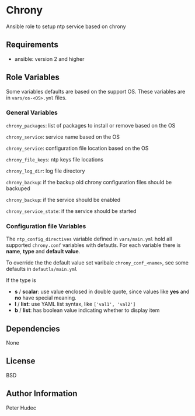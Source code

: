 # Chrony

Ansible role to setup ntp service  based on chrony

## Requirements

- ansible: version 2 and higher

## Role Variables

Some variables defaults are based on the support OS. These variables are in `vars/os-<OS>.yml` files.

### General Variables

`chrony_packages`: list of packages to install or remove based on the OS

`chrony_service`: service name based on the OS

`chrony_service`: configuration file location based on the OS

`chrony_file_keys`: ntp keys file locations

`chrony_log_dir`: log file directory

`chrony_backup`: if the  backup old chrony configuration files should be backuped

`chrony_backup`: if the service should be enabled

`chrony_service_state`: if the service should be started

### Configuration file Variables


The `ntp_config_directives` variable defined in `vars/main.yml` hold all supported `chrony.conf` variables with defautls. For each variable there is **name**, **type** and **default value**. 

To override the the default value set varibale `chrony_conf_<name>`, see some defaults in `defautls/main.yml`

If the type is

- **s** / **scalar**: use value enclosed in double quote, since values like **yes** and **no** have special meaning.
- **l** / **list**: use YAML list syntax, like `['val1', 'val2']`
- **b** / **list**: has boolean value indicating whether to display item


## Dependencies

None

## License

BSD

## Author Information

Peter Hudec